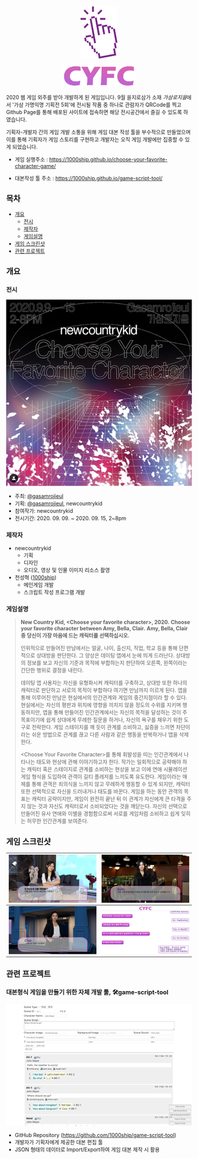 
<p align='center'>
<img src='./_readme/pointer.png' alt='CYFC Pointer Logo' width='100px'/>
</p>

<p align='center'>
<img src='./_readme/cyfc_top_logo.png' alt='CYFC Logo' width='200px'/>
</p>

 2020 웹 게임 외주를 받아 개발하게 된 게임입니다. 9월 을지로삼가 소재 *가삼로지을*에서 '가삼 가명익명 기획전 5회'에 전시될 작품 중 하나로 관람자가 QRCode를 찍고 Github Page를 통해 배포된 사이트에 접속하면 해당 전시공간에서 즐길 수 있도록 하였습니다.

 기획자-개발자 간의 게임 개발 소통을 위해 게임 대본 작성 툴을 부수적으로 만들었으며 이를 통해 기획자가 게임 스토리를 구현하고 개발자는 오직 게임 개발에만 집중할 수 있게 되었습니다.

 - 게임 실행주소 : https://1000ship.github.io/choose-your-favorite-character-game/

 - 대본작성 툴 주소 : https://1000ship.github.io/game-script-tool/

## 목차

* [개요](#summary)
  * [전시](#exhibition)
  * [제작자](#maker)
  * [게임설명](#game-description)
* [게임 스크린샷](#screenshots)
* [관련 프로젝트](#relative-project)


## 개요 <a name='summary'></a>

### 전시 <a name='exhibition'></a>

<p align='center'>
  <img src='./_readme/exhibition-poster.png' width='600'/>
</p>

- 주최: [@gasamrojieul](https://www.instagram.com/p/CEsyxQFpX6h/)
- 기획: [@gasamrojieul](https://www.instagram.com/p/CEsyxQFpX6h/), newcountrykid
- 참여작가: newcountrykid 
- 전시기간: 2020. 09. 09. ~ 2020. 09. 15, 2~8pm

### 제작자 <a name='maker'></a>

- newcountrykid
  - 기획
  - 디자인
  - 오디오, 영상 및 인물 이미지 리소스 촬영
- 천성혁 ([1000ship](https://github.com/1000ship))
  - 메인게임 개발
  - 스크립트 작성 프로그램 개발

### 게임설명 <a name='game-description'></a>

>**New Country Kid, \<Choose your favorite character\>, 2020.**
>**Choose your favorite character between Amy, Bella, Clair.**
>**Amy, Bella, Clair 중 당신이 가장 마음에 드는 캐릭터를 선택하십시오.**
>
>인위적으로 만들어진 만남에서는 얼굴, 나이, 출신지, 직업, 학교 등을 통해 단편적으로 상대방을 판단한다. 그 양상은 데이팅 앱에서 눈에 띄게 드러난다. 상대방의 정보를 보고 자신의 기준과 목적에 부합하는지 판단하여 오른쪽, 왼쪽이라는 간단한 행위로 결정을 내린다.
>
>데이팅 앱 사용자는 자신을 유형화시켜 캐릭터를 구축하고, 상대방 또한 하나의 캐릭터로 판단하고 서로의 목적이 부합하다 여기면 만남까지 이르게 된다. 앱을 통해 이루어진 만남은 현실에서의 인간관계와 게임의 중간지점이라 할 수 있다. 현실에서는 자신의 평판과 위치에 영향을 끼치지 않을 정도의 수위를 지키며 행동하지만, 앱을 통해 만들어진 인간관계에서는 자신의 목적을 달성하는 것이 주목표이기에 쉽게 상대에게 무례한 질문을 하거나, 자신의 욕구를 채우기 위한 도구로 전락한다. 게임 스테이지를 깨 듯이 관계를 소비하고, 싫증을 느끼면 차단이라는 쉬운 방법으로 관계를 끊고 다른 사람과 같은 행동을 반복하거나 앱을 삭제한다.
>
>\<Choose Your Favorite Character\>를 통해 휘발성을 띠는 인간관계에서 나타나는 태도와 현상에 관해 이야기하고자 한다. 작가는 일회적으로 공략해야 하는 캐릭터 혹은 스테이지로 관계를 소비하는 현상을 보고 이에 연애 시뮬레이션 게임 형식을 도입하여 관객이 길티 플레저를 느끼도록 유도한다. 게임이라는 매체를 통해 관객은 죄의식을 느끼지 않고 무례하게 행동할 수 있게 되지만, 캐릭터 또한 선택적으로 자신을 드러내거나 태도를 바꾼다. 게임을 하는 동안 관객의 목표는 캐릭터 공략이지만, 게임이 완전히 끝난 뒤 이 관계가 자신에게 큰 타격을 주지 않는 것과 자신도 캐릭터로서 소비되었다는 것을 깨닫는다. 자신의 선택으로 만들어진 유사 연애와 이별을 경험함으로써 서로를 게임처럼 소비하고 쉽게 잊히는 허무한 인간관계를 보여준다.



## 게임 스크린샷 <a name='screenshots'></a>

| <img src='./_readme/game-amy.png' width='400' alt='amy'/>     |      <img src='./_readme/game-bella.png' width='400' alt='bella'/>       |
| :--: | :--: |
| <img src='./_readme/game-clair.png' width='400' alt='clair'/> | <img src='./_readme/game-text-message.png' width='400' alt='text message'/> |



## 관련 프로젝트 <a name='relative-project'></a>

### 대본형식 게임을 만들기 위한 자체 개발 툴, 🛠game-script-tool 

<img src='./_readme/game-script-tool.png' alt='game-script-tool'/>

- GitHub Repository (https://github.com/1000ship/game-script-tool)
- 개발자가 기획자에게 제공한 대본 편집 툴
- JSON 형태의 데이터로 Import/Export하여 게임 대본 제작 시 활용